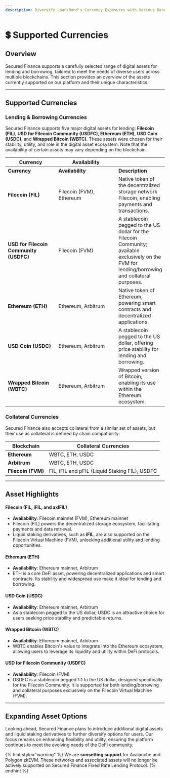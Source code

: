 ```yaml
---
description: Diversify Loan/Bond's Currency Exposures with Various Denominated Currencies
---
```


# 💲 Supported Currencies

## **Overview**

Secured Finance supports a carefully selected range of digital assets for lending and borrowing, tailored to meet the needs of diverse users across multiple blockchains. This section provides an overview of the assets currently supported on our platform and their unique characteristics.

***

## **Supported Currencies**

### **Lending & Borrowing Currencies**

Secured Finance supports five major digital assets for lending: **Filecoin (FIL)**, **USD for Filecoin Community (USDFC), Ethereum (ETH)**, **USD Coin (USDC)**, and **Wrapped Bitcoin (WBTC)**. These assets were chosen for their stability, utility, and role in the digital asset ecosystem. Note that the availability of certain assets may vary depending on the blockchain.

<table data-header-hidden><thead><tr><th width="193">Currency</th><th width="254">Availability</th><th></th></tr></thead><tbody><tr><td><strong>Currency</strong></td><td><strong>Availability</strong></td><td><strong>Description</strong></td></tr><tr><td><strong>Filecoin (FIL)</strong></td><td>Filecoin (FVM), Ethereum</td><td>Native token of the decentralized storage network Filecoin, enabling payments and transactions.</td></tr><tr><td><strong>USD for Filecoin Community (USDFC)</strong></td><td>Filecoin (FVM)</td><td>A stablecoin pegged to the US dollar for the Filecoin Community; available exclusively on the FVM for lending/borrowing and collateral purposes.</td></tr><tr><td><strong>Ethereum (ETH)</strong></td><td>Ethereum, Arbitrum</td><td>Native token of Ethereum, powering smart contracts and decentralized applications.</td></tr><tr><td><strong>USD Coin (USDC)</strong></td><td>Ethereum, Arbitrum</td><td>A stablecoin pegged to the US dollar, offering price stability for lending and borrowing.</td></tr><tr><td><strong>Wrapped Bitcoin (WBTC)</strong></td><td>Ethereum, Arbitrum</td><td>Wrapped version of Bitcoin, enabling its use within the Ethereum ecosystem.</td></tr></tbody></table>

### **Collateral Currencies**

Secured Finance also accepts collateral from a similar set of assets, but their use as collateral is defined by chain compatibility:

| **Blockchain**     | **Collateral Currencies**                      |
| ------------------ | ---------------------------------------------- |
| **Ethereum**       | WBTC, ETH, USDC                                |
| **Arbitrum**       | WBTC, ETH, USDC                                |
| **Filecoin (FVM)** | FIL, iFIL and pFIL (Liquid Staking FIL), USDFC |

***

## **Asset Highlights**

#### **Filecoin (FIL, iFIL, and axlFIL)**

* **Availability**: Filecoin mainnet (FVM), Ethereum mainnet
* Filecoin (FIL) powers the decentralized storage ecosystem, facilitating payments and data retrieval.
* Liquid staking derivatives, such as **iFIL**, are also supported on the Filecoin Virtual Machine (FVM), unlocking additional utility and lending opportunities.

#### **Ethereum (ETH)**

* **Availability**: Ethereum mainnet, Arbitrum
* ETH is a core DeFi asset, powering decentralized applications and smart contracts. Its stability and widespread use make it ideal for lending and borrowing.

#### **USD Coin (USDC)**

* **Availability**: Ethereum mainnet, Arbitrum
* As a stablecoin pegged to the US dollar, USDC is an attractive choice for users seeking price stability and predictable returns.

#### **Wrapped Bitcoin (WBTC)**

* **Availability**: Ethereum mainnet, Arbitrum
* WBTC enables Bitcoin's value to integrate into the Ethereum ecosystem, allowing users to leverage its liquidity and utility within DeFi protocols.

#### USD for Filecoin Community (USDFC)

* **Availability**: Filecoin (FVM)
* USDFC is a stablecoin pegged 1:1 to the US dollar, designed specifically for the Filecoin Community. It is supported for both lending/borrowing and collateral purposes exclusively on the Filecoin Virtual Machine (FVM).

***

## **Expanding Asset Options**

Looking ahead, Secured Finance plans to introduce additional digital assets and liquid staking derivatives to further diversify options for users. Our focus remains on enhancing flexibility and utility, ensuring the platform continues to meet the evolving needs of the DeFi community.

{% hint style="warning" %}
We are **sunsetting support** for Avalanche and Polygon zkEVM. These networks and associated assets will no longer be actively supported on Secured Finance Fixed Rate Lending Protocol.
{% endhint %}
